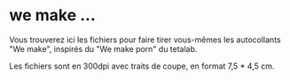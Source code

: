 # we make ...

Vous trouverez ici les fichiers pour faire tirer vous-mêmes les autocollants "We make", inspirés du "We make porn" du tetalab. 

Les fichiers sont en 300dpi avec traits de coupe, en format 7,5 * 4,5 cm.

